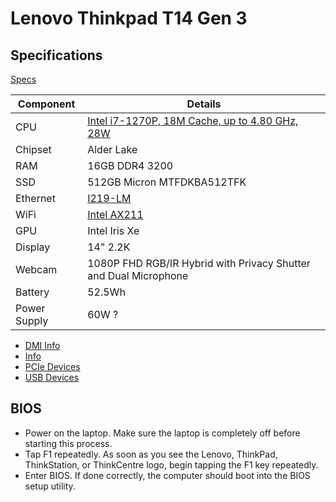 # Lenovo Thinkpad T14 Gen 3

## Specifications

[Specs]()

Component|Details
---------|-------
CPU|[Intel i7-1270P, 18M Cache, up to 4.80 GHz, 28W](https://www.intel.com/content/www/us/en/products/sku/226255/intel-core-i71270p-processor-18m-cache-up-to-4-80-ghz/specifications.html)
Chipset|Alder Lake
RAM|16GB DDR4 3200
SSD|512GB Micron MTFDKBA512TFK
Ethernet|[I219-LM](https://www.intel.com/content/www/us/en/products/sku/82185/intel-ethernet-connection-i219lm/specifications.html?wapkw=I219-LM)
WiFi|[Intel AX211](https://ark.intel.com/content/www/us/en/ark/products/204837/intel-wi-fi-6e-ax211-gig.html)
GPU|Intel Iris Xe
Display|14" 2.2K
Webcam|1080P FHD RGB/IR Hybrid with Privacy Shutter and Dual Microphone
Battery|52.5Wh
Power Supply|60W ?

* [DMI Info](dmi.html)
* [Info](info.html)
* [PCIe Devices](lspci.html)
* [USB Devices](lsusb.html)

## BIOS

* Power on the laptop. Make sure the laptop is completely off before starting this process.
* Tap F1 repeatedly. As soon as you see the Lenovo, ThinkPad, ThinkStation, or ThinkCentre logo, begin tapping the F1 key repeatedly.
* Enter BIOS. If done correctly, the computer should boot into the BIOS setup utility.
